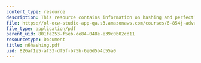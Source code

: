 ```yaml
---
content_type: resource
description: This resource contains information on hashing and perfect?hash?families.
file: https://ol-ocw-studio-app-qa.s3.amazonaws.com/courses/6-854j-advanced-algorithms-fall-2005/826af1e5af33df5fb75b6e6d5b4c55a0_n6hashing.pdf
file_type: application/pdf
parent_uid: 801fa253-f5eb-de84-048e-e39c0b02cd11
resourcetype: Document
title: n6hashing.pdf
uid: 826af1e5-af33-df5f-b75b-6e6d5b4c55a0
---
```

